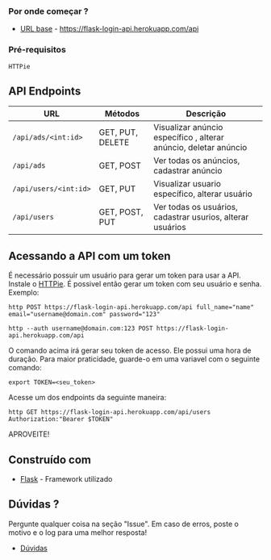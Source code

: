 ### Por onde começar ?

* [URL base](https://flask-login-api.herokuapp.com/api) - https://flask-login-api.herokuapp.com/api 

### Pré-requisitos

```
HTTPie
```

## API Endpoints

|  URL | Métodos | Descrição |
| -------- | ------------- | --------- |
| `/api/ads/<int:id>` | GET, PUT, DELETE  | Visualizar anúncio específico , alterar anúncio, deletar anúncio |
| `/api/ads` | GET, POST  | Ver todas os anúncios, cadastrar anúncio |
| `/api/users/<int:id>` | GET, PUT  | Visualizar usuario específico, alterar usuário |
| `/api/users` | GET, POST, PUT  | Ver todas os usuários, cadastrar usurios, alterar usuários |

## Acessando a API com um token

É necessário possuir um usuário para gerar um token para usar a API. Instale o [HTTPie](https://httpie.org/#installation). É possivel então gerar um token com seu usuário e senha. Exemplo:

```
http POST https://flask-login-api.herokuapp.com/api full_name="name" email="username@domain.com" password="123"
```

```
http --auth username@domain.com:123 POST https://flask-login-api.herokuapp.com/api
```

O comando acima irá gerar seu token de acesso. Ele possui uma hora de duração. Para maior praticidade, guarde-o em uma variavel com o seguinte comando:

```
export TOKEN=<seu_token>
```

Acesse um dos endpoints da seguinte maneira:

```
http GET https://flask-login-api.herokuapp.com/api/users Authorization:"Bearer $TOKEN"
```
APROVEITE!

## Construído com

* [Flask](https://flask.palletsprojects.com/en/1.1.x/) - Framework utilizado

## Dúvidas ?

Pergunte qualquer coisa na seção "Issue". Em caso de erros, poste o motivo e o log para uma melhor resposta!

* [Dúvidas](https://github.com/WadsonGarbes/pontotel/issues)
